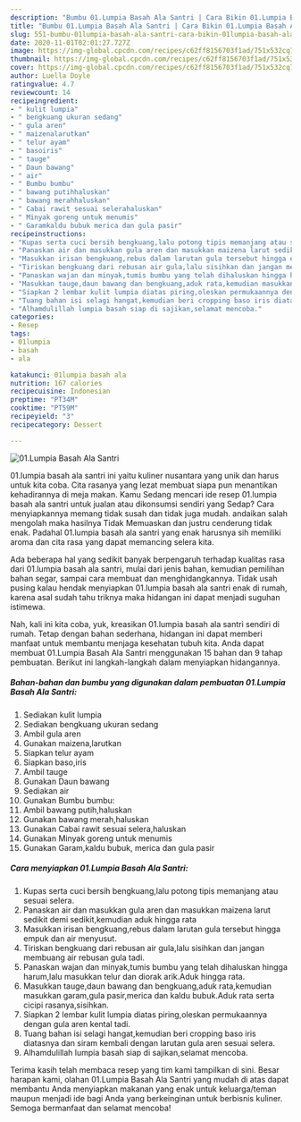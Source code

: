```yaml
---
description: "Bumbu 01.Lumpia Basah Ala Santri | Cara Bikin 01.Lumpia Basah Ala Santri Yang Bikin Ngiler"
title: "Bumbu 01.Lumpia Basah Ala Santri | Cara Bikin 01.Lumpia Basah Ala Santri Yang Bikin Ngiler"
slug: 551-bumbu-01lumpia-basah-ala-santri-cara-bikin-01lumpia-basah-ala-santri-yang-bikin-ngiler
date: 2020-11-01T02:01:27.727Z
image: https://img-global.cpcdn.com/recipes/c62ff8156703f1ad/751x532cq70/01lumpia-basah-ala-santri-foto-resep-utama.jpg
thumbnail: https://img-global.cpcdn.com/recipes/c62ff8156703f1ad/751x532cq70/01lumpia-basah-ala-santri-foto-resep-utama.jpg
cover: https://img-global.cpcdn.com/recipes/c62ff8156703f1ad/751x532cq70/01lumpia-basah-ala-santri-foto-resep-utama.jpg
author: Luella Doyle
ratingvalue: 4.7
reviewcount: 14
recipeingredient:
- " kulit lumpia"
- " bengkuang ukuran sedang"
- " gula aren"
- " maizenalarutkan"
- " telur ayam"
- " basoiris"
- " tauge"
- " Daun bawang"
- " air"
- " Bumbu bumbu"
- " bawang putihhaluskan"
- " bawang merahhaluskan"
- " Cabai rawit sesuai selerahaluskan"
- " Minyak goreng untuk menumis"
- " Garamkaldu bubuk merica dan gula pasir"
recipeinstructions:
- "Kupas serta cuci bersih bengkuang,lalu potong tipis memanjang atau sesuai selera."
- "Panaskan air dan masukkan gula aren dan masukkan maizena larut sedikit demi sedikit,kemudian aduk hingga rata"
- "Masukkan irisan bengkuang,rebus dalam larutan gula tersebut hingga empuk dan air menyusut."
- "Tiriskan bengkuang dari rebusan air gula,lalu sisihkan dan jangan membuang air rebusan gula tadi."
- "Panaskan wajan dan minyak,tumis bumbu yang telah dihaluskan hingga harum,lalu masukkan telur dan diorak arik.Aduk hingga rata."
- "Masukkan tauge,daun bawang dan bengkuang,aduk rata,kemudian masukkan garam,gula pasir,merica dan kaldu bubuk.Aduk rata serta cicipi rasanya,sisihkan."
- "Siapkan 2 lembar kulit lumpia diatas piring,oleskan permukaannya dengan gula aren kental tadi."
- "Tuang bahan isi selagi hangat,kemudian beri cropping baso iris diatasnya dan siram kembali dengan larutan gula aren sesuai selera."
- "Alhamdulillah lumpia basah siap di sajikan,selamat mencoba."
categories:
- Resep
tags:
- 01lumpia
- basah
- ala

katakunci: 01lumpia basah ala 
nutrition: 167 calories
recipecuisine: Indonesian
preptime: "PT34M"
cooktime: "PT59M"
recipeyield: "3"
recipecategory: Dessert

---
```



![01.Lumpia Basah Ala Santri](https://img-global.cpcdn.com/recipes/c62ff8156703f1ad/751x532cq70/01lumpia-basah-ala-santri-foto-resep-utama.jpg)


01.lumpia basah ala santri ini yaitu kuliner nusantara yang unik dan harus untuk kita coba. Cita rasanya yang lezat membuat siapa pun menantikan kehadirannya di meja makan.
Kamu Sedang mencari ide resep 01.lumpia basah ala santri untuk jualan atau dikonsumsi sendiri yang Sedap? Cara menyiapkannya memang tidak susah dan tidak juga mudah. andaikan salah mengolah maka hasilnya Tidak Memuaskan dan justru cenderung tidak enak. Padahal 01.lumpia basah ala santri yang enak harusnya sih memiliki aroma dan cita rasa yang dapat memancing selera kita.

Ada beberapa hal yang sedikit banyak berpengaruh terhadap kualitas rasa dari 01.lumpia basah ala santri, mulai dari jenis bahan, kemudian pemilihan bahan segar, sampai cara membuat dan menghidangkannya. Tidak usah pusing kalau hendak menyiapkan 01.lumpia basah ala santri enak di rumah, karena asal sudah tahu triknya maka hidangan ini dapat menjadi suguhan istimewa.




Nah, kali ini kita coba, yuk, kreasikan 01.lumpia basah ala santri sendiri di rumah. Tetap dengan bahan sederhana, hidangan ini dapat memberi manfaat untuk membantu menjaga kesehatan tubuh kita. Anda dapat membuat 01.Lumpia Basah Ala Santri menggunakan 15 bahan dan 9 tahap pembuatan. Berikut ini langkah-langkah dalam menyiapkan hidangannya.

<!--inarticleads1-->

##### Bahan-bahan dan bumbu yang digunakan dalam pembuatan 01.Lumpia Basah Ala Santri:

1. Sediakan  kulit lumpia
1. Sediakan  bengkuang ukuran sedang
1. Ambil  gula aren
1. Gunakan  maizena,larutkan
1. Siapkan  telur ayam
1. Siapkan  baso,iris
1. Ambil  tauge
1. Gunakan  Daun bawang
1. Sediakan  air
1. Gunakan  Bumbu bumbu:
1. Ambil  bawang putih,haluskan
1. Gunakan  bawang merah,haluskan
1. Gunakan  Cabai rawit sesuai selera,haluskan
1. Gunakan  Minyak goreng untuk menumis
1. Gunakan  Garam,kaldu bubuk, merica dan gula pasir




<!--inarticleads2-->

##### Cara menyiapkan 01.Lumpia Basah Ala Santri:

1. Kupas serta cuci bersih bengkuang,lalu potong tipis memanjang atau sesuai selera.
1. Panaskan air dan masukkan gula aren dan masukkan maizena larut sedikit demi sedikit,kemudian aduk hingga rata
1. Masukkan irisan bengkuang,rebus dalam larutan gula tersebut hingga empuk dan air menyusut.
1. Tiriskan bengkuang dari rebusan air gula,lalu sisihkan dan jangan membuang air rebusan gula tadi.
1. Panaskan wajan dan minyak,tumis bumbu yang telah dihaluskan hingga harum,lalu masukkan telur dan diorak arik.Aduk hingga rata.
1. Masukkan tauge,daun bawang dan bengkuang,aduk rata,kemudian masukkan garam,gula pasir,merica dan kaldu bubuk.Aduk rata serta cicipi rasanya,sisihkan.
1. Siapkan 2 lembar kulit lumpia diatas piring,oleskan permukaannya dengan gula aren kental tadi.
1. Tuang bahan isi selagi hangat,kemudian beri cropping baso iris diatasnya dan siram kembali dengan larutan gula aren sesuai selera.
1. Alhamdulillah lumpia basah siap di sajikan,selamat mencoba.




Terima kasih telah membaca resep yang tim kami tampilkan di sini. Besar harapan kami, olahan 01.Lumpia Basah Ala Santri yang mudah di atas dapat membantu Anda menyiapkan makanan yang enak untuk keluarga/teman maupun menjadi ide bagi Anda yang berkeinginan untuk berbisnis kuliner. Semoga bermanfaat dan selamat mencoba!
